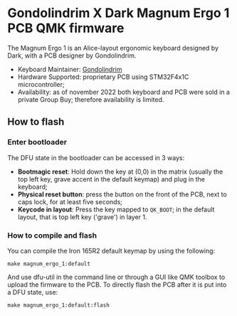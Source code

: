 # Gondolindrim X Dark Magnum Ergo 1 PCB QMK firmware

The Magnum Ergo 1 is an Alice-layout ergonomic keyboard designed by Dark, with a PCB designer by Gondolindrim.

* Keyboard Maintainer: [Gondolindrim](https://github.com/Gondolindrim)
* Hardware Supported: proprietary PCB using STM32F4x1C microcontroller;
* Availability: as of november 2022 both keyboard and PCB were sold in a private Group Buy; therefore availability is limited.

## How to flash

### Enter bootloader

The DFU state in the bootloader can be accessed in 3 ways:

* **Bootmagic reset**: Hold down the key at (0,0) in the matrix (usually the top left key, grave accent in the default keymap) and plug in the keyboard;
* **Physical reset button**: press the button on the front of the PCB, next to caps lock, for at least five seconds;
* **Keycode in layout**: Press the key mapped to `QK_BOOT`; in the default layout, that is top left key ('grave') in layer 1.

### How to compile and flash

You can compile the Iron 165R2 default keymap by using the following:

    make magnum_ergo_1:default

And use dfu-util in the command line or through a GUI like QMK toolbox to upload the firmware to the PCB. To directly flash the PCB after it is put into a DFU state, use:

    make magnum_ergo_1:default:flash

